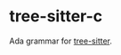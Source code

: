 tree-sitter-c
==================

Ada grammar for [tree-sitter](https://github.com/tree-sitter/tree-sitter).
